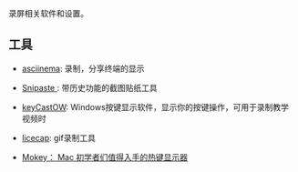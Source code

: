 录屏相关软件和设置。

## 工具
- [asciinema](https://asciinema.org/): 录制，分享终端的显示
- [Snipaste ](http://zh.snipaste.com/): 带历史功能的截图贴纸工具
- [keyCastOW](https://brookhong.github.io/2014/04/28/keycast-on-windows-cn.html): Windows按键显示软件，显示你的按键操作，可用于录制教学视频时
- [licecap](http://www.cockos.com/licecap/): gif录制工具

- [Mokey： Mac 初学者们值得入手的热键显示器](http://www.waerfa.com/mokey)